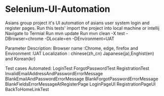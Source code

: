 # Selenium-UI-Automation
Asians group project
it's UI automation of asians user system login and register pages.
Run this tests'
import the project into local machine or intellij
Navigate to Termial
Run mvn update
Run mvn clean -X test -DBrowser=chrome -DLocale=en -DEnvironment=UAT

Parameter Description:
Browser name :Chrome, edge, firefox and 
Environment :UAT
Localization : chinese(zh_cn) Japanese(ja),Enghist(en) and Korean(kr)

Test cases Automated:
LoginTest
ForgotPasswordTest
RegistrationTest
InvalidEmailAddressAndPasswordErrorMessage
BlankEmailAndPasswordErrorMessage
BlankForgotPasswordErrorMessage
BlankFieldsErrorMessageAtRegisterPage
LoginPageUI
RegistrationPageUI
BackToHomeLinkTest

